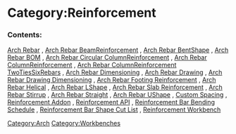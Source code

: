 # Category:Reinforcement
### Contents:

[Arch Rebar](Arch_Rebar.md) , [Arch Rebar BeamReinforcement](Arch_Rebar_BeamReinforcement.md) , [Arch Rebar BentShape](Arch_Rebar_BentShape.md) , [Arch Rebar BOM](Arch_Rebar_BOM.md) , [Arch Rebar Circular ColumnReinforcement](Arch_Rebar_Circular_ColumnReinforcement.md) , [Arch Rebar ColumnReinforcement](Arch_Rebar_ColumnReinforcement.md) , [Arch Rebar ColumnReinforcement TwoTiesSixRebars](Arch_Rebar_ColumnReinforcement_TwoTiesSixRebars.md) , [Arch Rebar Dimensioning](Arch_Rebar_Dimensioning.md) , [Arch Rebar Drawing](Arch_Rebar_Drawing.md) , [Arch Rebar Drawing Dimensioning](Arch_Rebar_Drawing_Dimensioning.md) , [Arch Rebar Footing Reinforcement](Arch_Rebar_Footing_Reinforcement.md) , [Arch Rebar Helical](Arch_Rebar_Helical.md) , [Arch Rebar LShape](Arch_Rebar_LShape.md) , [Arch Rebar Slab Reinforcement](Arch_Rebar_Slab_Reinforcement.md) , [Arch Rebar Stirrup](Arch_Rebar_Stirrup.md) , [Arch Rebar Straight](Arch_Rebar_Straight.md) , [Arch Rebar UShape](Arch_Rebar_UShape.md) , [Custom Spacing](Custom_Spacing.md) , [Reinforcement Addon](Reinforcement_Addon.md) , [Reinforcement API](Reinforcement_API.md) , [Reinforcement Bar Bending Schedule](Reinforcement_Bar_Bending_Schedule.md) , [Reinforcement Bar Shape Cut List](Reinforcement_Bar_Shape_Cut_List.md) , [Reinforcement Workbench](Reinforcement_Workbench.md)

[Category:Arch](Category:Arch.md) [Category:Workbenches](Category:Workbenches.md)
